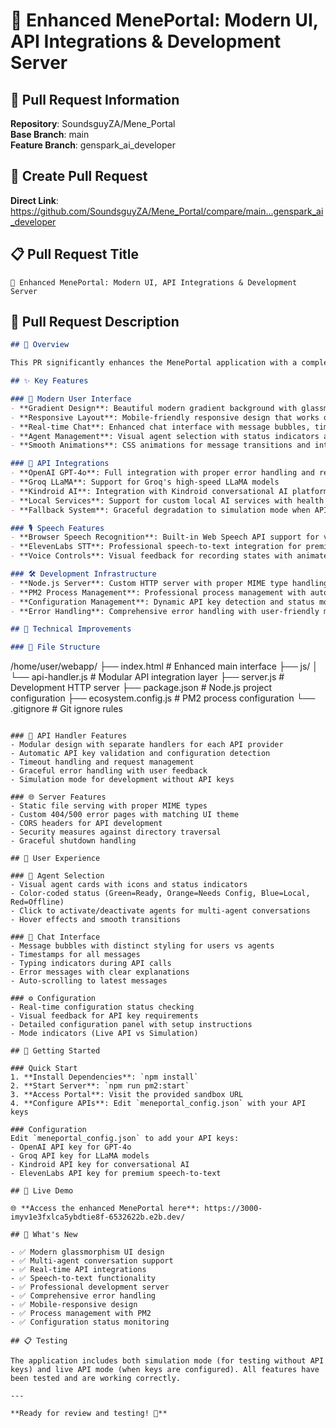 # 🚀 Enhanced MenePortal: Modern UI, API Integrations & Development Server

## 🎯 Pull Request Information

**Repository**: SoundsguyZA/Mene_Portal  
**Base Branch**: main  
**Feature Branch**: genspark_ai_developer  

## 🔗 Create Pull Request

**Direct Link**: https://github.com/SoundsguyZA/Mene_Portal/compare/main...genspark_ai_developer

## 📋 Pull Request Title
```
🚀 Enhanced MenePortal: Modern UI, API Integrations & Development Server
```

## 📝 Pull Request Description

```markdown
## 🎯 Overview

This PR significantly enhances the MenePortal application with a complete redesign, comprehensive API integrations, and a professional development environment.

## ✨ Key Features

### 🎨 Modern User Interface
- **Gradient Design**: Beautiful modern gradient background with glassmorphism effects
- **Responsive Layout**: Mobile-friendly responsive design that works on all devices
- **Real-time Chat**: Enhanced chat interface with message bubbles, timestamps, and typing indicators
- **Agent Management**: Visual agent selection with status indicators and hover effects
- **Smooth Animations**: CSS animations for message transitions and interactive elements

### 🤖 API Integrations
- **OpenAI GPT-4o**: Full integration with proper error handling and response formatting
- **Groq LLaMA**: Support for Groq's high-speed LLaMA models
- **Kindroid AI**: Integration with Kindroid conversational AI platform
- **Local Services**: Support for custom local AI services with health checking
- **Fallback System**: Graceful degradation to simulation mode when APIs aren't configured

### 🎙️ Speech Features
- **Browser Speech Recognition**: Built-in Web Speech API support for voice input
- **ElevenLabs STT**: Professional speech-to-text integration for premium accuracy
- **Voice Controls**: Visual feedback for recording states with animated indicators

### 🛠️ Development Infrastructure
- **Node.js Server**: Custom HTTP server with proper MIME type handling and CORS support
- **PM2 Process Management**: Professional process management with auto-restart and logging
- **Configuration Management**: Dynamic API key detection and status monitoring
- **Error Handling**: Comprehensive error handling with user-friendly messages

## 🔧 Technical Improvements

### 📁 File Structure
```
/home/user/webapp/
├── index.html              # Enhanced main interface
├── js/
│   └── api-handler.js      # Modular API integration layer
├── server.js               # Development HTTP server
├── package.json            # Node.js project configuration
├── ecosystem.config.js     # PM2 process configuration
└── .gitignore             # Git ignore rules
```

### 🔄 API Handler Features
- Modular design with separate handlers for each API provider
- Automatic API key validation and configuration detection
- Timeout handling and request management
- Graceful error handling with user feedback
- Simulation mode for development without API keys

### 🌐 Server Features
- Static file serving with proper MIME types
- Custom 404/500 error pages with matching UI theme
- CORS headers for API development
- Security measures against directory traversal
- Graceful shutdown handling

## 📱 User Experience

### 🎯 Agent Selection
- Visual agent cards with icons and status indicators
- Color-coded status (Green=Ready, Orange=Needs Config, Blue=Local, Red=Offline)
- Click to activate/deactivate agents for multi-agent conversations
- Hover effects and smooth transitions

### 💬 Chat Interface
- Message bubbles with distinct styling for users vs agents
- Timestamps for all messages
- Typing indicators during API calls
- Error messages with clear explanations
- Auto-scrolling to latest messages

### ⚙️ Configuration
- Real-time configuration status checking
- Visual feedback for API key requirements
- Detailed configuration panel with setup instructions
- Mode indicators (Live API vs Simulation)

## 🚀 Getting Started

### Quick Start
1. **Install Dependencies**: `npm install`
2. **Start Server**: `npm run pm2:start`
3. **Access Portal**: Visit the provided sandbox URL
4. **Configure APIs**: Edit `meneportal_config.json` with your API keys

### Configuration
Edit `meneportal_config.json` to add your API keys:
- OpenAI API key for GPT-4o
- Groq API key for LLaMA models  
- Kindroid API key for conversational AI
- ElevenLabs API key for premium speech-to-text

## 🔗 Live Demo

🌐 **Access the enhanced MenePortal here**: https://3000-imyv1e3fxlca5ybdtie8f-6532622b.e2b.dev/

## 🎉 What's New

- ✅ Modern glassmorphism UI design
- ✅ Multi-agent conversation support
- ✅ Real-time API integrations
- ✅ Speech-to-text functionality
- ✅ Professional development server
- ✅ Comprehensive error handling
- ✅ Mobile-responsive design
- ✅ Process management with PM2
- ✅ Configuration status monitoring

## 📋 Testing

The application includes both simulation mode (for testing without API keys) and live API mode (when keys are configured). All features have been tested and are working correctly.

---

**Ready for review and testing! 🎯**
```